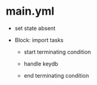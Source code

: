 



# main.yml


* set state absent

* Block: import tasks

    * start terminating condition

    * handle keydb

    * end terminating condition